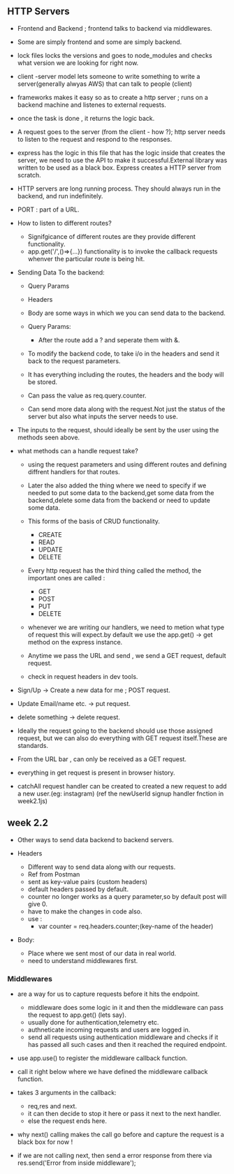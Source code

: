 ## HTTP Servers 

- Frontend and Backend ; frontend talks to backend via middlewares.
- Some are simply frontend and some are simply backend.
- lock files locks the versions and goes to node_modules and checks what version we are looking for right now.
- client -server model lets someone to write something to write a server(generally alwyas AWS) that can talk to people (client)
- frameworks makes it easy so as to create  a http server ; runs on a backend machine and listenes to external requests.
- once the task is done , it returns the logic back.
- A request goes to the server (from the client - how ?); http server needs to listen to the request and respond to the responses.

- express has the logic in this file that has the logic inside that creates the server, we need to use the API to make it successful.External library was written to be used as a black box. Express creates a HTTP server from scratch.

- HTTP servers are long running process. They should always run in the backend, and run indefinitely.
- PORT : part of a URL.

- How to listen to different routes?
  - Signifgicance of different routes are they provide different functionality.
  - app.get('/',()=>{...}) functionality is to invoke the callback requests whenver the particular route is being hit.

- Sending Data To the backend:
  - Query Params 
  - Headers
  - Body 
  are some ways in which we you can send data to the backend.

  - Query Params:
    - After the route add a ? and seperate them with &.

  - To modify the backend code, to take i/o in the headers and send it back to the request parameters.
  - It has everything including the routes,  the headers and the body will be stored.
  - Can pass the value as req.query.counter.
  - Can send more data along with the request.Not just the status of the server but also what inputs the server needs to use.

- The inputs to the request, should ideally be sent by the user using the methods seen above.

- what methods can a handle request take?
  - using the request parameters and using different routes and defining diffrent handlers for that routes.
  
  - Later the also added the thing where we need to specify if we needed to put some data to the backend,get some data from the backend,delete some data from the backend or need to update some data.
  - This forms of the basis of CRUD functionality.
    - CREATE
    - READ
    - UPDATE 
    - DELETE

  - Every http request has the third thing called the method, the important ones are called :
    - GET
    - POST 
    - PUT
    - DELETE

  - whenever we are writing our handlers, we need to metion what type of request this will expect.by default we use the app.get() -> get method on the express instance.
  - Anytime we pass the URL and send , we send a GET request, default request.
  - check in request headers in dev tools.

- Sign/Up -> Create a new data for me ; POST request.
- Update Email/name etc. -> put request.
- delete something -> delete request.

- Ideally the request going to the backend should use those assigned request, but we can also do everything with GET request itself.These are standards.

- From the URL bar , can only be received as a GET request.
- everything in get request is present in browser history.

- catchAll request handler can be created to created a new request to add a new user.(eg: instagram)
(ref the newUserId signup handler fnction in week2.1js)

## week 2.2

- Other ways to send data backend to backend servers.
- Headers
  - Different way to send data along with our requests.
  - Ref from Postman 
  - sent as key-value pairs (custom headers)
  - default headers passed by default.
  - counter no longer works as a query parameter,so by default post will give 0.
  - have to make the changes in code also.
  - use :
    - var counter = req.headers.counter;(key-name of the header)

- Body:
  - Place where we sent most of our data in real world.
  - need to understand middlewares first.


### Middlewares 
- are a way for us to capture requests before it hits the endpoint.
  - middleware does some logic in it and then the middleware can pass the request to app.get() 
  (lets say).
  - usually done for authentication,telemetry etc.
  - authneticate incoming requests and users are logged in.
  - send all requests using authentication middleware and checks if it has passed all such cases and then it reached the required endpoint.

- use app.use() to register the middleware callback function.
- call it right below where we have defined the middleware callback function.
- takes 3 arguments in the callback:
  - req,res and next.
  - it can then decide to stop it here or pass it next to the next handler.
  - else the request ends here.
- why next() calling makes the call go before and capture the request is a black box for now !
- if we are not calling next, then send a error response from there via res.send('Error from inside middleware');
